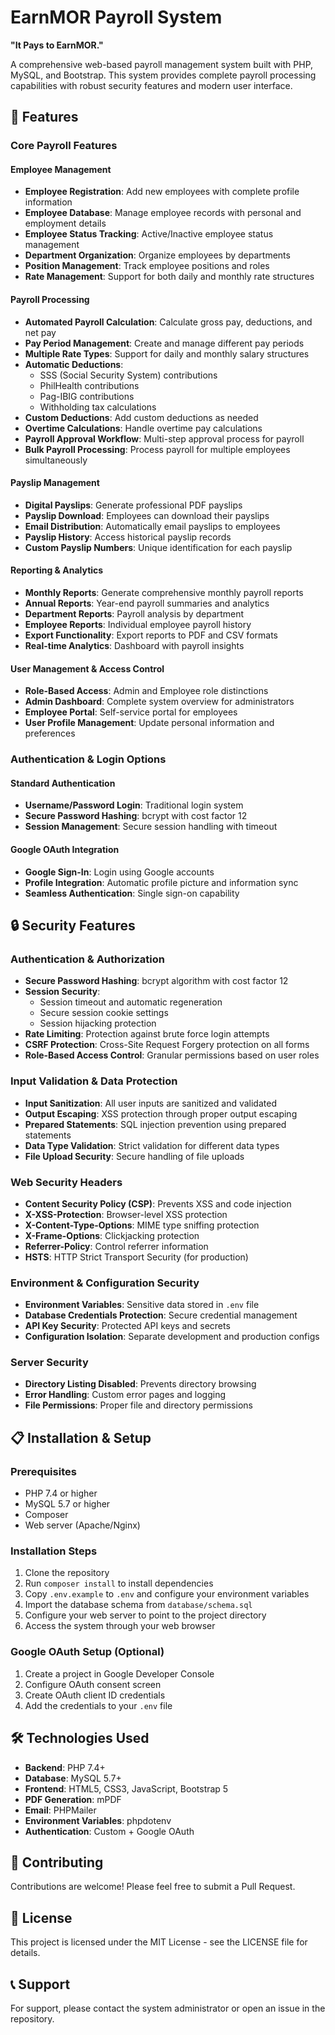 # EarnMOR Payroll System

**"It Pays to EarnMOR."**

A comprehensive web-based payroll management system built with PHP, MySQL, and Bootstrap. This system provides complete payroll processing capabilities with robust security features and modern user interface.

## 🚀 Features

### Core Payroll Features

#### Employee Management
- **Employee Registration**: Add new employees with complete profile information
- **Employee Database**: Manage employee records with personal and employment details
- **Employee Status Tracking**: Active/Inactive employee status management
- **Department Organization**: Organize employees by departments
- **Position Management**: Track employee positions and roles
- **Rate Management**: Support for both daily and monthly rate structures

#### Payroll Processing
- **Automated Payroll Calculation**: Calculate gross pay, deductions, and net pay
- **Pay Period Management**: Create and manage different pay periods
- **Multiple Rate Types**: Support for daily and monthly salary structures
- **Automatic Deductions**: 
  - SSS (Social Security System) contributions
  - PhilHealth contributions
  - Pag-IBIG contributions
  - Withholding tax calculations
- **Custom Deductions**: Add custom deductions as needed
- **Overtime Calculations**: Handle overtime pay calculations
- **Payroll Approval Workflow**: Multi-step approval process for payroll
- **Bulk Payroll Processing**: Process payroll for multiple employees simultaneously

#### Payslip Management
- **Digital Payslips**: Generate professional PDF payslips
- **Payslip Download**: Employees can download their payslips
- **Email Distribution**: Automatically email payslips to employees
- **Payslip History**: Access historical payslip records
- **Custom Payslip Numbers**: Unique identification for each payslip

#### Reporting & Analytics
- **Monthly Reports**: Generate comprehensive monthly payroll reports
- **Annual Reports**: Year-end payroll summaries and analytics
- **Department Reports**: Payroll analysis by department
- **Employee Reports**: Individual employee payroll history
- **Export Functionality**: Export reports to PDF and CSV formats
- **Real-time Analytics**: Dashboard with payroll insights

#### User Management & Access Control
- **Role-Based Access**: Admin and Employee role distinctions
- **Admin Dashboard**: Complete system overview for administrators
- **Employee Portal**: Self-service portal for employees
- **User Profile Management**: Update personal information and preferences

### Authentication & Login Options

#### Standard Authentication
- **Username/Password Login**: Traditional login system
- **Secure Password Hashing**: bcrypt with cost factor 12
- **Session Management**: Secure session handling with timeout

#### Google OAuth Integration
- **Google Sign-In**: Login using Google accounts
- **Profile Integration**: Automatic profile picture and information sync
- **Seamless Authentication**: Single sign-on capability

## 🔒 Security Features

### Authentication & Authorization
- **Secure Password Hashing**: bcrypt algorithm with cost factor 12
- **Session Security**: 
  - Session timeout and automatic regeneration
  - Secure session cookie settings
  - Session hijacking protection
- **Rate Limiting**: Protection against brute force login attempts
- **CSRF Protection**: Cross-Site Request Forgery protection on all forms
- **Role-Based Access Control**: Granular permissions based on user roles

### Input Validation & Data Protection
- **Input Sanitization**: All user inputs are sanitized and validated
- **Output Escaping**: XSS protection through proper output escaping
- **Prepared Statements**: SQL injection prevention using prepared statements
- **Data Type Validation**: Strict validation for different data types
- **File Upload Security**: Secure handling of file uploads

### Web Security Headers
- **Content Security Policy (CSP)**: Prevents XSS and code injection
- **X-XSS-Protection**: Browser-level XSS protection
- **X-Content-Type-Options**: MIME type sniffing protection
- **X-Frame-Options**: Clickjacking protection
- **Referrer-Policy**: Control referrer information
- **HSTS**: HTTP Strict Transport Security (for production)

### Environment & Configuration Security
- **Environment Variables**: Sensitive data stored in `.env` file
- **Database Credentials Protection**: Secure credential management
- **API Key Security**: Protected API keys and secrets
- **Configuration Isolation**: Separate development and production configs

### Server Security
- **Directory Listing Disabled**: Prevents directory browsing
- **Error Handling**: Custom error pages and logging
- **File Permissions**: Proper file and directory permissions

## 📋 Installation & Setup

### Prerequisites
- PHP 7.4 or higher
- MySQL 5.7 or higher
- Composer
- Web server (Apache/Nginx)

### Installation Steps
1. Clone the repository
2. Run `composer install` to install dependencies
3. Copy `.env.example` to `.env` and configure your environment variables
4. Import the database schema from `database/schema.sql`
5. Configure your web server to point to the project directory
6. Access the system through your web browser

### Google OAuth Setup (Optional)
1. Create a project in Google Developer Console
2. Configure OAuth consent screen
3. Create OAuth client ID credentials
4. Add the credentials to your `.env` file

## 🛠️ Technologies Used

- **Backend**: PHP 7.4+
- **Database**: MySQL 5.7+
- **Frontend**: HTML5, CSS3, JavaScript, Bootstrap 5
- **PDF Generation**: mPDF
- **Email**: PHPMailer
- **Environment Variables**: phpdotenv
- **Authentication**: Custom + Google OAuth

## 🤝 Contributing

Contributions are welcome! Please feel free to submit a Pull Request.

## 📄 License

This project is licensed under the MIT License - see the LICENSE file for details.

## 📞 Support

For support, please contact the system administrator or open an issue in the repository.